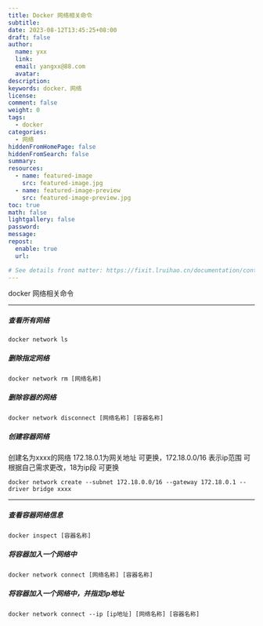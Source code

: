 ```yaml
---
title: Docker 网络相关命令
subtitle:
date: 2023-08-12T13:45:25+08:00
draft: false
author:
  name: yxx
  link:
  email: yangxx@88.com
  avatar:
description:
keywords: docker、网络
license:
comment: false
weight: 0
tags:
  - docker
categories:
  - 网络
hiddenFromHomePage: false
hiddenFromSearch: false
summary:
resources:
  - name: featured-image
    src: featured-image.jpg
  - name: featured-image-preview
    src: featured-image-preview.jpg
toc: true
math: false
lightgallery: false
password:
message:
repost:
  enable: true
  url:

# See details front matter: https://fixit.lruihao.cn/documentation/content/#front-matter
---
```

docker 网络相关命令
<!--more-->
***

##### 查看所有网络
```
docker network ls
```

##### 删除指定网络
```
docker network rm [网络名称]
```

##### 删除容器的网络
```
docker network disconnect [网络名称] [容器名称]
```

##### 创建容器网络
创建名为xxxx的网络 172.18.0.1为网关地址 可更换，172.18.0.0/16 表示ip范围 可根据自己需求更改，18为ip段 可更换
```
​docker network create --subnet 172.18.0.0/16 --gateway 172.18.0.1 --driver bridge xxxx
```
***

##### 查看容器网络信息
```
docker inspect [容器名称]
```

##### 将容器加入一个网络中
```
docker network connect [网络名称] [容器名称]
```

##### 将容器加入一个网络中，并指定ip地址
```
docker network connect --ip [ip地址] [网络名称] [容器名称]
```